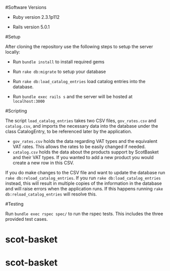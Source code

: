 #Software Versions

* Ruby version 2.3.1p112

* Rails version 5.0.1

#Setup

After cloning the repository use the following steps to setup the server locally:

* Run `bundle install` to install required gems

* Run `rake db:migrate` to setup your database

* Run `rake db:load_catalog_entries` load catalog entries into the database.

* Run `bundle exec rails s` and the server will be hosted at `localhost:3000`

#Scripting

The script `load_catalog_entries` takes two CSV files, `gov_rates.csv` and `catalog.csv`, and imports the necessary data into the database under the class CatalogEntry, to be referenced later by the application.

* `gov_rates.csv` holds the data regarding VAT types and the equivalent VAT rates. This allows the rates to be easily changed if needed.
* `catalog.csv` holds the data about the products support by ScotBasket and their VAT types. If you wanted to add a new product you would create a new row in this CSV.

If you do make changes to the CSV file and want to update the database run `rake db:reload_catalog_entries`. If you run `rake db:load_catalog_entries` instead, this will result in multiple copies of the information in the database and will raise errors when the application runs. If this happens running `rake db:reload_catalog_entries` will resolve this.

#Testing

Run `bundle exec rspec spec/` to run the rspec tests. This includes the three provided test cases.

# scot-basket
# scot-basket
